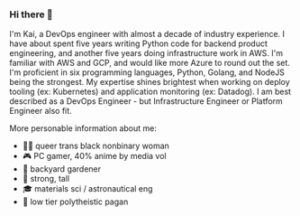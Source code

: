 ### Hi there 👋

I'm Kai, a DevOps engineer with almost a decade of industry experience. I have about spent five years writing Python code for backend product engineering, and another five years doing infrastructure work in AWS. I'm familiar with AWS and GCP, and would like more Azure to round out the set. I'm proficient in six programming languages, Python, Golang, and NodeJS being the strongest. My expertise shines brightest when working on deploy tooling (ex: Kubernetes) and application monitoring (ex: Datadog). I am best described as a DevOps Engineer - but Infrastructure Engineer or Platform Engineer also fit.

More personable information about me:

- 👩🏽 queer trans black nonbinary woman
- 🎮 PC gamer, 40% anime by media vol
- 🌱 backyard gardener
- 💪 strong, tall
- 🎓 materials sci / astronautical eng
- 🔮 low tier polytheistic pagan

<!--
**coilysiren/coilysiren** is a ✨ _special_ ✨ repository because its `README.md` (this file) appears on your GitHub profile.

Here are some ideas to get you started:

- 🔭 I’m currently working on ...
- 🌱 I’m currently learning ...
- 👯 I’m looking to collaborate on ...
- 🤔 I’m looking for help with ...
- 💬 Ask me about ...
- 📫 How to reach me: ...
- 😄 Pronouns: ...
- ⚡ Fun fact: ...
-->
